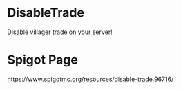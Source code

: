 # DisableTrade
Disable villager trade on your server!

# Spigot Page
https://www.spigotmc.org/resources/disable-trade.96716/
